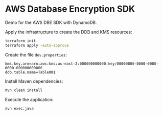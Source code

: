 # AWS Database Encryption SDK

Demo for the AWS DBE SDK with DynamoDB.

Apply the infrastructure to create the DDB and KMS resources:

```sh
terraform init
terraform apply -auto-approve
```

Create the file `dev.properties`:

```properties
kms.key.arn=arn:aws:kms:us-east-2:000000000000:key/00000000-0000-0000-0000-000000000000
ddb.table.name=Table001
```

Install Maven dependencies:

```sh
mvn clean install
```

Execute the application:

```sh
mvn exec:java
```
